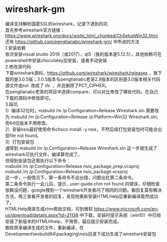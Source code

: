 # wireshark-gm
编译支持解析国密SSL的wireshark，记录下遇到的坑  
首先参考wireshark官方链接：https://www.wireshark.org/docs/wsdg_html_chunked/ChSetupWin32.html  
还有 https://github.com/pengtianabc/wireshark-gm/ 中所说的方法  
1.安装依赖  
依次安装visual studio 2019（或2017），qt5（我的版本是5.12.5），其他依赖可在powershell中安装chocolatey后安装，或者手动安装  
2.修改源代码  
下载wireshark源码，https://github.com/wireshark/wireshark/releases ，我下载的是3.0.5版；3.0.5版本与pengtianabc老哥2.9版本的区别是3.0版本相关代码源文件由*ssl.* 改成了 *tls.* ，并且删除了PCT_CIPHER。  
在pengtianabc老哥的项目中选择compare，可以对比修改了哪些代码，在自己下载的源码中修改即可。  
3.踩坑  
1）编译32位时，msbuild /m /p:Configuration=Release Wireshark.sln 需要改为 msbuild /m /p:Configuration=Release /p:Platform=Win32 Wireshark.sln;而64位版本不用修改。  
2）安装nsis最好使用命令choco install -y nsis，不然后续打包安装包时可能会出现file not found。  
3）打包安装包  
通常到 msbuild /m /p:Configuration=Release Wireshark.sln 这一步就生成了wireshark可执行文件，编译算完成了。  
但得到安装包还需执行以下命令：  
msbuild /m /p:Configuration=Release nsis_package_prep.vcxproj  
msbuild /m /p:Configuration=Release nsis_package.vcxproj  
这一步，一般情况下，第一条命令不会出错，问题出在第二条命令。  
第二条命令执行一会儿后，提示...user-guide.chm not found 的错误，仔细检查依赖没问题，google搜到一个wireshark开发者问了相同的问题。看回复莫有解决方法，再三查看开发者的回复，发现他重新安装HTMLHelp后重新编译竟然成功了。  
HTMLHelp用来生成chm帮助文档，可到微软 https://www.microsoft.com/en-us/download/details.aspx?id=21138 中下载，安装时提示系统（win10）中已经安装了新版本的HTMLHhelp，不用管，最后提示安装完成。  
删除原来编译生成的文件，重新编译，在Development\wsbuild64\packaging\nsis目录下成功生成了wireshark安装包
